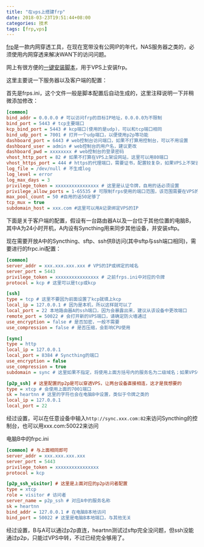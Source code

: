 ```yaml
---
title: "在vps上搭建frp"
date: 2018-03-23T19:51:44+08:00
categories: 技术
tags: [frp,vps]
---
```


[frp](https://github.com/fatedier/frp)是一款内网穿透工具，在现在宽带没有公网IP的年代，NAS服务器之类的，必须使用内网穿透来解决WAN下的访问问题。

网上有很方便的[一键安装脚本](http://koolshare.cn/thread-65379-1-1.html)，用于VPS上安装frp。

这里主要说一下服务器以及客户端的配置：

首先是frps.ini，这个文件一般是脚本配置后自动生成的，这里注释说明一下并稍微添加修改：<!--more-->

```ini
[common]
bind_addr = 0.0.0.0 # 可以访问frp的目标IP地址，0.0.0.0为不限制
bind_port = 5443 # tcp主要端口
kcp_bind_port = 5443 # kcp端口(使用的是udp)，可以和tcp端口相同
bind_udp_port = 7001 # 打开一个udp端口，以便使用p2p等功能
dashboard_port = 6443 # web控制台访问端口，如果不打算用控制台，可以不用设置
dashboard_user = admin # web控制台的用户名，建议更改
dashboard_pwd = xxxxxxxx # web控制台的登录密码
vhost_http_port = 82 # 如果不打算在VPS上架设网站，这里可以用80端口
vhost_https_port = 444 # https的代理端口，需要证书，配置较复杂，如果VPS上不架设网站，这里可以用443端口
log_file = /dev/null # 不生成log
log_level = error
log_max_days = 3
privilege_token = xxxxxxxxxxxxxxxx # 这里是认证令牌，自用的话必须设置
privilege_allow_ports = 1-65535 # 可限制frps使用的端口范围，该范围需要在VPS的防火墙中打开
max_pool_count = 50 #自用的话50足够了
tcp_mux = true
subdomain_host = xxx.com #这里可以用A记录绑定VPS的IP
```

下面是关于客户端的配置，假设有一台路由器A以及一台位于其他位置的电脑B，其中A为24小时开机，A内设有Syncthing用来同步其他设备，并安装sftp。

现在需要开放A中的Syncthing、sftp、ssh供B访问(其中sftp与ssh端口相同)，需要进行的frpc.ini配置：

```ini
[common]
server_addr = xxx.xxx.xxx.xxx # VPS的IP或绑定的域名
server_port = 5443
privilege_token = xxxxxxxxxxxxxxxx # 之前frps.ini中对应的令牌
protocol = kcp # 这里可以是tcp或kcp

[ssh]
type = tcp # 这里不要因为前面设置了kcp就填上kcp
local_ip = 127.0.0.1 # 因为是本机，所以这样就可以了
local_port = 22 本地路由器A的ssh端口，因为会暴露出来，建议从该设备中更改端口
remote_port = 50022 # 会打开新的VPS端口，请确定防火墙通过
use_encryption = false # 是否加密，一般不需要
use_compression = false # 是否压缩，会影响CPU使用

[sync]
type = http
local_ip = 127.0.0.1
local_port = 8384 # Syncthing的端口
use_encryption = false
use_compression = true
subdomain = sync # 这里如果不指定，将使用上面方括号内的服务名为二级域名；如果VPS中没指定subdomain_host，则这里需要用custom_domains来指定一个访问域名，该域名应当解析到VPS上

[p2p_ssh] # 这里配置的p2p是可以穿透VPS，让两台设备直接相连，这才是我想要的
type = xtcp # 会使用上面的7001端口
sk = heartnn # 这里的字符也会在电脑B中设置，类似于令牌之类的
local_ip = 127.0.0.1
local_port = 22

```

经过设置，可以在任意设备中输入`http://sync.xxx.com:82`来访问Syncthing的控制台，也可以用xxx.com:50022来访问

电脑B中的frpc.ini

```ini
[common] # 与上面相同即可
server_addr = xxx.xxx.xxx.xxx
server_port = 5443
privilege_token = xxxxxxxxxxxxxxxx
protocol = kcp

[p2p_ssh_visitor] # 这里是上面对应的p2p访问者配置
type = xtcp
role = visitor # 访问者
server_name = p2p_ssh # 对应A中的服务名称
sk = heartnn
bind_addr = 127.0.0.1 # 在电脑B本地访问
bind_port = 50022 # 这里是电脑B本地端口，与其他无关
```

经过设置，B与A可以通过p2p直连，heartnn测试过sftp完全没问题，但ssh没能通过p2p，只能过VPS中转，不过已经完全够用了。